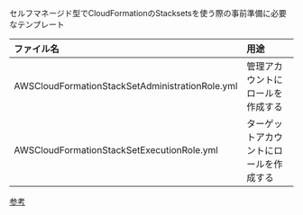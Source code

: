 セルフマネージド型でCloudFormationのStacksetsを使う際の事前準備に必要なテンプレート

| ファイル名 | 用途 |
| :------- | :-- |
| AWSCloudFormationStackSetAdministrationRole.yml | 管理アカウントにロールを作成する |
| AWSCloudFormationStackSetExecutionRole.yml | ターゲットアカウントにロールを作成する |

[参考](https://blog.serverworks.co.jp/cloudformation-stacksets-contrivance)

